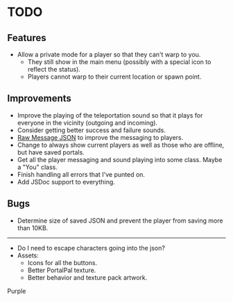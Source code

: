 # TODO

## Features

-   Allow a private mode for a player so that they can't warp to you.
    -   They still show in the main menu (possibly with a special icon to reflect the status).
    -   Players cannot warp to their current location or spawn point.

## Improvements

-   Improve the playing of the teleportation sound so that it plays for everyone in the vicinity (outgoing and incoming).
-   Consider getting better success and failure sounds.
-   [Raw Message JSON](https://learn.microsoft.com/en-us/minecraft/creator/reference/content/rawmessagejson?view=minecraft-bedrock-stable) to improve the messaging to players.
-   Change to always show current players as well as those who are offline, but have saved portals.
-   Get all the player messaging and sound playing into some class. Maybe a "You" class.
-   Finish handling all errors that I've punted on.
-   Add JSDoc support to everything.

## Bugs

-   Determine size of saved JSON and prevent the player from saving more than 10KB.

--------------

-   Do I need to escape characters going into the json?
-   Assets:
    -   Icons for all the buttons.
    -   Better PortalPal texture.
    -   Better behavior and texture pack artwork.

Purple
